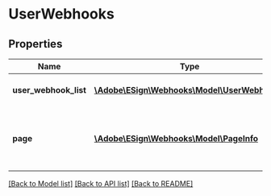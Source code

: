 # UserWebhooks

## Properties
Name | Type | Description | Notes
------------ | ------------- | ------------- | -------------
**user_webhook_list** | [**\Adobe\ESign\Webhooks\Model\UserWebhook[]**](UserWebhook.md) | An array of widget items | [optional] 
**page** | [**\Adobe\ESign\Webhooks\Model\PageInfo**](PageInfo.md) | Pagination information for navigating through the response | [optional] 

[[Back to Model list]](../README.md#documentation-for-models) [[Back to API list]](../README.md#documentation-for-api-endpoints) [[Back to README]](../README.md)


